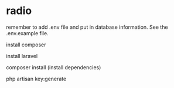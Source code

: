 # radio

remember to add .env file and put in database information. See the .env.example file.

install composer

install laravel

composer install (install dependencies)

php artisan key:generate